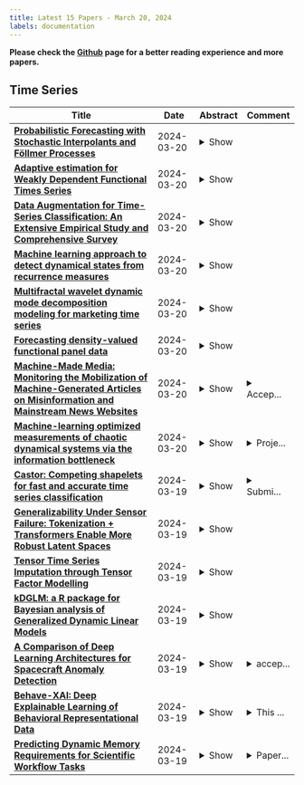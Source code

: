 ```yaml
---
title: Latest 15 Papers - March 20, 2024
labels: documentation
---
```

**Please check the [Github](https://github.com/zezhishao/MTS_Daily_ArXiv) page for a better reading experience and more papers.**

## Time Series
| **Title** | **Date** | **Abstract** | **Comment** |
| --- | --- | --- | --- |
| **[Probabilistic Forecasting with Stochastic Interpolants and Föllmer   Processes](http://arxiv.org/abs/2403.13724v1)** | 2024-03-20 | <details><summary>Show</summary><p>We propose a framework for probabilistic forecasting of dynamical systems based on generative modeling. Given observations of the system state over time, we formulate the forecasting problem as sampling from the conditional distribution of the future system state given its current state. To this end, we leverage the framework of stochastic interpolants, which facilitates the construction of a generative model between an arbitrary base distribution and the target. We design a fictitious, non-physical stochastic dynamics that takes as initial condition the current system state and produces as output a sample from the target conditional distribution in finite time and without bias. This process therefore maps a point mass centered at the current state onto a probabilistic ensemble of forecasts. We prove that the drift coefficient entering the stochastic differential equation (SDE) achieving this task is non-singular, and that it can be learned efficiently by square loss regression over the time-series data. We show that the drift and the diffusion coefficients of this SDE can be adjusted after training, and that a specific choice that minimizes the impact of the estimation error gives a F\"ollmer process. We highlight the utility of our approach on several complex, high-dimensional forecasting problems, including stochastically forced Navier-Stokes and video prediction on the KTH and CLEVRER datasets.</p></details> |  |
| **[Adaptive estimation for Weakly Dependent Functional Times Series](http://arxiv.org/abs/2403.13706v1)** | 2024-03-20 | <details><summary>Show</summary><p>The local regularity of functional time series is studied under $L^p-m-$appro\-ximability assumptions. The sample paths are observed with error at possibly random design points. Non-asymptotic concentration bounds of the regularity estimators are derived. As an application, we build nonparametric mean and autocovariance functions estimators that adapt to the regularity and the design, which can be sparse or dense. We also derive the asymptotic normality of the mean estimator, which allows honest inference for irregular mean functions. Simulations and a real data application illustrate the performance of the new estimators.</p></details> |  |
| **[Data Augmentation for Time-Series Classification: An Extensive Empirical   Study and Comprehensive Survey](http://arxiv.org/abs/2310.10060v3)** | 2024-03-20 | <details><summary>Show</summary><p>Data Augmentation (DA) has emerged as an indispensable strategy in Time Series Classification (TSC), primarily due to its capacity to amplify training samples, thereby bolstering model robustness, diversifying datasets, and curtailing overfitting. However, the current landscape of DA in TSC is plagued with fragmented literature reviews, nebulous methodological taxonomies, inadequate evaluative measures, and a dearth of accessible, user-oriented tools. In light of these challenges, this study embarks on an exhaustive dissection of DA methodologies within the TSC realm. Our initial approach involved an extensive literature review spanning a decade, revealing that contemporary surveys scarcely capture the breadth of advancements in DA for TSC, prompting us to meticulously analyze over 100 scholarly articles to distill more than 60 unique DA techniques. This rigorous analysis precipitated the formulation of a novel taxonomy, purpose-built for the intricacies of DA in TSC, categorizing techniques into five principal echelons: Transformation-Based, Pattern-Based, Generative, Decomposition-Based, and Automated Data Augmentation. Our taxonomy promises to serve as a robust navigational aid for scholars, offering clarity and direction in method selection. Addressing the conspicuous absence of holistic evaluations for prevalent DA techniques, we executed an all-encompassing empirical assessment, wherein upwards of 15 DA strategies were subjected to scrutiny across 8 UCR time-series datasets, employing ResNet and a multi-faceted evaluation paradigm encompassing Accuracy, Method Ranking, and Residual Analysis, yielding a benchmark accuracy of 88.94 +- 11.83%. Our investigation underscored the inconsistent efficacies of DA techniques, with...</p></details> |  |
| **[Machine learning approach to detect dynamical states from recurrence   measures](http://arxiv.org/abs/2401.10298v2)** | 2024-03-20 | <details><summary>Show</summary><p>We integrate machine learning approaches with nonlinear time series analysis, specifically utilizing recurrence measures to classify various dynamical states emerging from time series. We implement three machine learning algorithms Logistic Regression, Random Forest, and Support Vector Machine for this study. The input features are derived from the recurrence quantification of nonlinear time series and characteristic measures of the corresponding recurrence networks. For training and testing we generate synthetic data from standard nonlinear dynamical systems and evaluate the efficiency and performance of the machine learning algorithms in classifying time series into periodic, chaotic, hyper-chaotic, or noisy categories. Additionally, we explore the significance of input features in the classification scheme and find that the features quantifying the density of recurrence points are the most relevant. Furthermore, we illustrate how the trained algorithms can successfully predict the dynamical states of two variable stars, SX Her and AC Her from the data of their light curves.</p></details> |  |
| **[Multifractal wavelet dynamic mode decomposition modeling for marketing   time series](http://arxiv.org/abs/2403.13361v1)** | 2024-03-20 | <details><summary>Show</summary><p>Marketing is the way we ensure our sales are the best in the market, our prices the most accessible, and our clients satisfied, thus ensuring our brand has the widest distribution. This requires sophisticated and advanced understanding of the whole related network. Indeed, marketing data may exist in different forms such as qualitative and quantitative data. However, in the literature, it is easily noted that large bibliographies may be collected about qualitative studies, while only a few studies adopt a quantitative point of view. This is a major drawback that results in marketing science still focusing on design, although the market is strongly dependent on quantities such as money and time. Indeed, marketing data may form time series such as brand sales in specified periods, brand-related prices over specified periods, market shares, etc. The purpose of the present work is to investigate some marketing models based on time series for various brands. This paper aims to combine the dynamic mode decomposition and wavelet decomposition to study marketing series due to both prices, and volume sales in order to explore the effect of the time scale on the persistence of brand sales in the market and on the forecasting of such persistence, according to the characteristics of the brand and the related market competition or competitors. Our study is based on a sample of Saudi brands during the period 22 November 2017 to 30 December 2021.</p></details> |
| **[Forecasting density-valued functional panel data](http://arxiv.org/abs/2403.13340v1)** | 2024-03-20 | <details><summary>Show</summary><p>We introduce a statistical method for modeling and forecasting functional panel data, where each element is a density. Density functions are nonnegative and have a constrained integral and thus do not constitute a linear vector space. We implement a center log-ratio transformation to transform densities into unconstrained functions. These functions exhibit cross-sectionally correlation and temporal dependence. Via a functional analysis of variance decomposition, we decompose the unconstrained functional panel data into a deterministic trend component and a time-varying residual component. To produce forecasts for the time-varying component, a functional time series forecasting method, based on the estimation of the long-range covariance, is implemented. By combining the forecasts of the time-varying residual component with the deterministic trend component, we obtain h-step-ahead forecast curves for multiple populations. Illustrated by age- and sex-specific life-table death counts in the United States, we apply our proposed method to generate forecasts of the life-table death counts for 51 states.</p></details> |  |
| **[Machine-Made Media: Monitoring the Mobilization of Machine-Generated   Articles on Misinformation and Mainstream News Websites](http://arxiv.org/abs/2305.09820v5)** | 2024-03-20 | <details><summary>Show</summary><p>As large language models (LLMs) like ChatGPT have gained traction, an increasing number of news websites have begun utilizing them to generate articles. However, not only can these language models produce factually inaccurate articles on reputable websites but disreputable news sites can utilize LLMs to mass produce misinformation. To begin to understand this phenomenon, we present one of the first large-scale studies of the prevalence of synthetic articles within online news media. To do this, we train a DeBERTa-based synthetic news detector and classify over 15.46 million articles from 3,074 misinformation and mainstream news websites. We find that between January 1, 2022, and May 1, 2023, the relative number of synthetic news articles increased by 57.3% on mainstream websites while increasing by 474% on misinformation sites. We find that this increase is largely driven by smaller less popular websites. Analyzing the impact of the release of ChatGPT using an interrupted-time-series, we show that while its release resulted in a marked increase in synthetic articles on small sites as well as misinformation news websites, there was not a corresponding increase on large mainstream news websites.</p></details> | <details><summary>Accep...</summary><p>Accepted to ICWSM 2024</p></details> |
| **[Machine-learning optimized measurements of chaotic dynamical systems via   the information bottleneck](http://arxiv.org/abs/2311.04896v2)** | 2024-03-20 | <details><summary>Show</summary><p>Deterministic chaos permits a precise notion of a "perfect measurement" as one that, when obtained repeatedly, captures all of the information created by the system's evolution with minimal redundancy. Finding an optimal measurement is challenging, and has generally required intimate knowledge of the dynamics in the few cases where it has been done. We establish an equivalence between a perfect measurement and a variant of the information bottleneck. As a consequence, we can employ machine learning to optimize measurement processes that efficiently extract information from trajectory data. We obtain approximately optimal measurements for multiple chaotic maps and lay the necessary groundwork for efficient information extraction from general time series.</p></details> | <details><summary>Proje...</summary><p>Project page: https://distributed-information-bottleneck.github.io</p></details> |
| **[Castor: Competing shapelets for fast and accurate time series   classification](http://arxiv.org/abs/2403.13176v1)** | 2024-03-19 | <details><summary>Show</summary><p>Shapelets are discriminative subsequences, originally embedded in shapelet-based decision trees but have since been extended to shapelet-based transformations. We propose Castor, a simple, efficient, and accurate time series classification algorithm that utilizes shapelets to transform time series. The transformation organizes shapelets into groups with varying dilation and allows the shapelets to compete over the time context to construct a diverse feature representation. By organizing the shapelets into groups, we enable the transformation to transition between levels of competition, resulting in methods that more closely resemble distance-based transformations or dictionary-based transformations. We demonstrate, through an extensive empirical investigation, that Castor yields transformations that result in classifiers that are significantly more accurate than several state-of-the-art classifiers. In an extensive ablation study, we examine the effect of choosing hyperparameters and suggest accurate and efficient default values.</p></details> | <details><summary>Submi...</summary><p>Submitted to Data Mining and Knowledge Discovery Journal</p></details> |
| **[Generalizability Under Sensor Failure: Tokenization + Transformers   Enable More Robust Latent Spaces](http://arxiv.org/abs/2402.18546v3)** | 2024-03-19 | <details><summary>Show</summary><p>A major goal in neuroscience is to discover neural data representations that generalize. This goal is challenged by variability along recording sessions (e.g. environment), subjects (e.g. varying neural structures), and sensors (e.g. sensor noise), among others. Recent work has begun to address generalization across sessions and subjects, but few study robustness to sensor failure which is highly prevalent in neuroscience experiments. In order to address these generalizability dimensions we first collect our own electroencephalography dataset with numerous sessions, subjects, and sensors, then study two time series models: EEGNet (Lawhern et al., 2018) and TOTEM (Talukder et al., 2024). EEGNet is a widely used convolutional neural network, while TOTEM is a discrete time series tokenizer and transformer model. We find that TOTEM outperforms or matches EEGNet across all generalizability cases. Finally through analysis of TOTEM's latent codebook we observe that tokenization enables generalization.</p></details> |
| **[Tensor Time Series Imputation through Tensor Factor Modelling](http://arxiv.org/abs/2403.13153v1)** | 2024-03-19 | <details><summary>Show</summary><p>We propose tensor time series imputation when the missing pattern in the tensor data can be general, as long as any two data positions along a tensor fibre are both observed for enough time points. The method is based on a tensor time series factor model with Tucker decomposition of the common component. One distinguished feature of the tensor time series factor model used is that there can be weak factors in the factor loadings matrix for each mode. This reflects reality better when real data can have weak factors which drive only groups of observed variables, for instance, a sector factor in financial market driving only stocks in a particular sector. Using the data with missing entries, asymptotic normality is derived for rows of estimated factor loadings, while consistent covariance matrix estimation enables us to carry out inferences. As a first in the literature, we also propose a ratio-based estimator for the rank of the core tensor under general missing patterns. Rates of convergence are spelt out for the imputations from the estimated tensor factor models. We introduce a new measure for gauging imputation performances, and simulation results show that our imputation procedure works well, with asymptotic normality and corresponding inferences also demonstrated. Re-imputation performances are also gauged when we demonstrate that using slightly larger rank then estimated gives superior re-imputation performances. An NYC taxi traffic data set is also analyzed by imposing general missing patterns and gauging the imputation performances.</p></details> |
| **[kDGLM: a R package for Bayesian analysis of Generalized Dynamic Linear   Models](http://arxiv.org/abs/2403.13069v1)** | 2024-03-19 | <details><summary>Show</summary><p>This paper introduces kDGLM, an R package designed for Bayesian analysis of Generalized Dynamic Linear Models (GDLM), with a primary focus on both uni- and multivariate exponential families. Emphasizing sequential inference for time series data, the kDGLM package provides comprehensive support for fitting, smoothing, monitoring, and feed-forward interventions. The methodology employed by kDGLM, as proposed in Alves et al. (2024), seamlessly integrates with well-established techniques from the literature, particularly those used in (Gaussian) Dynamic Models. These include discount strategies, autoregressive components, transfer functions, and more. Leveraging key properties of the Kalman filter and smoothing, kDGLM exhibits remarkable computational efficiency, enabling virtually instantaneous fitting times that scale linearly with the length of the time series. This characteristic makes it an exceptionally powerful tool for the analysis of extended time series. For example, when modeling monthly hospital admissions in Brazil due to gastroenteritis from 2010 to 2022, the fitting process took a mere 0.11s. Even in a spatial-time variant of the model (27 outcomes, 110 latent states, and 156 months, yielding 17,160 parameters), the fitting time was only 4.24s. Currently, the kDGLM package supports a range of distributions, including univariate Normal (unknown mean and observational variance), bivariate Normal (unknown means, observational variances, and correlation), Poisson, Gamma (known shape and unknown mean), and Multinomial (known number of trials and unknown event probabilities). Additionally, kDGLM allows the joint modeling of multiple time series, provided each series follows one of the supported distributions. Ongoing efforts aim to continuously expand the supported distributions.</p></details> |  |
| **[A Comparison of Deep Learning Architectures for Spacecraft Anomaly   Detection](http://arxiv.org/abs/2403.12864v1)** | 2024-03-19 | <details><summary>Show</summary><p>Spacecraft operations are highly critical, demanding impeccable reliability and safety. Ensuring the optimal performance of a spacecraft requires the early detection and mitigation of anomalies, which could otherwise result in unit or mission failures. With the advent of deep learning, a surge of interest has been seen in leveraging these sophisticated algorithms for anomaly detection in space operations. This study aims to compare the efficacy of various deep learning architectures in detecting anomalies in spacecraft data. The deep learning models under investigation include Convolutional Neural Networks (CNNs), Recurrent Neural Networks (RNNs), Long Short-Term Memory (LSTM) networks, and Transformer-based architectures. Each of these models was trained and validated using a comprehensive dataset sourced from multiple spacecraft missions, encompassing diverse operational scenarios and anomaly types. Initial results indicate that while CNNs excel in identifying spatial patterns and may be effective for some classes of spacecraft data, LSTMs and RNNs show a marked proficiency in capturing temporal anomalies seen in time-series spacecraft telemetry. The Transformer-based architectures, given their ability to focus on both local and global contexts, have showcased promising results, especially in scenarios where anomalies are subtle and span over longer durations. Additionally, considerations such as computational efficiency, ease of deployment, and real-time processing capabilities were evaluated. While CNNs and LSTMs demonstrated a balance between accuracy and computational demands, Transformer architectures, though highly accurate, require significant computational resources. In conclusion, the choice of deep learning architecture for spacecraft anomaly detection is highly contingent on the nature of the data, the type of anomalies, and operational constraints.</p></details> | <details><summary>accep...</summary><p>accepted for IEEE Aeroconf 2024</p></details> |
| **[Behave-XAI: Deep Explainable Learning of Behavioral Representational   Data](http://arxiv.org/abs/2301.00016v2)** | 2024-03-19 | <details><summary>Show</summary><p>According to the latest trend of artificial intelligence, AI-systems needs to clarify regarding general,specific decisions,services provided by it. Only consumer is satisfied, with explanation , for example, why any classification result is the outcome of any given time. This actually motivates us using explainable or human understandable AI for a behavioral mining scenario, where users engagement on digital platform is determined from context, such as emotion, activity, weather, etc. However, the output of AI-system is not always systematically correct, and often systematically correct, but apparently not-perfect and thereby creating confusions, such as, why the decision is given? What is the reason underneath? In this context, we first formulate the behavioral mining problem in deep convolutional neural network architecture. Eventually, we apply a recursive neural network due to the presence of time-series data from users physiological and environmental sensor-readings. Once the model is developed, explanations are presented with the advent of XAI models in front of users. This critical step involves extensive trial with users preference on explanations over conventional AI, judgement of credibility of explanation.</p></details> | <details><summary>This ...</summary><p>This submission has been withdrawn by arXiv administrators as the   second author was added without their knowledge or consent</p></details> |
| **[Predicting Dynamic Memory Requirements for Scientific Workflow Tasks](http://arxiv.org/abs/2311.08185v2)** | 2024-03-19 | <details><summary>Show</summary><p>With the increasing amount of data available to scientists in disciplines as diverse as bioinformatics, physics, and remote sensing, scientific workflow systems are becoming increasingly important for composing and executing scalable data analysis pipelines. When writing such workflows, users need to specify the resources to be reserved for tasks so that sufficient resources are allocated on the target cluster infrastructure. Crucially, underestimating a task's memory requirements can result in task failures. Therefore, users often resort to overprovisioning, resulting in significant resource wastage and decreased throughput. In this paper, we propose a novel online method that uses monitoring time series data to predict task memory usage in order to reduce the memory wastage of scientific workflow tasks. Our method predicts a task's runtime, divides it into k equally-sized segments, and learns the peak memory value for each segment depending on the total file input size. We evaluate the prototype implementation of our method using workflows from the publicly available nf-core repository, showing an average memory wastage reduction of 29.48% compared to the best state-of-the-art approach.</p></details> | <details><summary>Paper...</summary><p>Paper accepted in 2023 IEEE International Conference on Big Data</p></details> |

